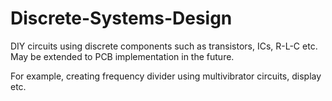 # Discrete-Systems-Design
DIY circuits using discrete components such as transistors, ICs, R-L-C etc. May be extended to PCB implementation in the future.

For example, creating frequency divider using multivibrator circuits, display etc.
